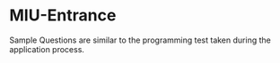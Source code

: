 # MIU-Entrance
Sample Questions are similar to the programming test taken during the application process.
